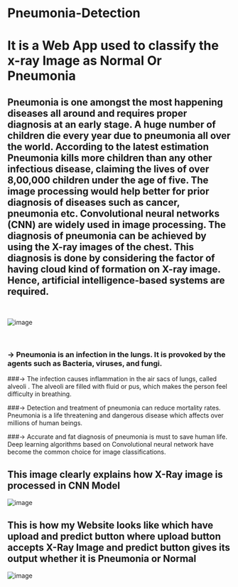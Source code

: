 # Pneumonia-Detection

#  It is a Web App used to classify the x-ray Image as Normal Or Pneumonia

##  Pneumonia is one amongst the most happening diseases all around and requires proper diagnosis at an early stage. A huge number of children die every year due to pneumonia all over the world. According to the latest estimation Pneumonia kills more children than any other infectious disease, claiming the lives of over 8,00,000 children under the age of five. The image processing would help better for prior diagnosis of diseases such as cancer, pneumonia etc. Convolutional neural networks (CNN) are widely used in image processing. The diagnosis of pneumonia can be achieved by using the X-ray images of the chest. This diagnosis is done by considering the factor of having cloud kind of formation on X-ray image. Hence, artificial intelligence-based systems are required.
<br />

![image](https://user-images.githubusercontent.com/42439091/122640965-e882a700-d11f-11eb-8f6f-bc171a6594f1.png)

<br />

### → Pneumonia is an infection in the lungs. It is provoked by the agents such as Bacteria, viruses, and fungi. 

###→ The infection causes inflammation in the air sacs of lungs, called alveoli . The alveoli are filled with fluid or pus, which makes the person feel difficulty in breathing. 

###→ Detection and treatment of pneumonia can reduce mortality rates. Pneumonia is a life threatening and dangerous disease which affects over millions of human beings. 

###→ Accurate and fat diagnosis of pneumonia is must to save human life. Deep learning algorithms based on Convolutional neural network have become the common choice for image classifications. 

## This image clearly explains how X-Ray image is processed in CNN Model
![image](https://user-images.githubusercontent.com/42439091/122641160-10bed580-d121-11eb-80fb-4b41a8faf210.png)

## This is how my Website looks like which have upload and predict button where upload button accepts X-Ray Image and predict button gives its output whether it is Pneumonia or Normal

![image](https://user-images.githubusercontent.com/42439091/122641167-1f0cf180-d121-11eb-9b38-cf98de0dbe99.png)
